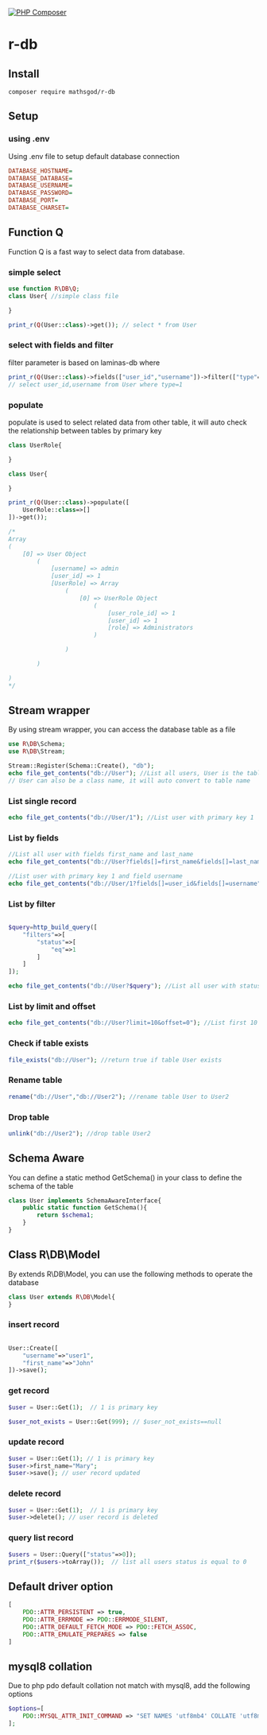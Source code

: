 [![PHP Composer](https://github.com/mathsgod/r-db/actions/workflows/php.yml/badge.svg)](https://github.com/mathsgod/r-db/actions/workflows/php.yml)

# r-db

## Install
```
composer require mathsgod/r-db
```

## Setup
### using .env
Using .env file to setup default database connection
```ini
DATABASE_HOSTNAME=
DATABASE_DATABASE=
DATABASE_USERNAME=
DATABASE_PASSWORD=
DATABASE_PORT=
DATABASE_CHARSET=
```

## Function Q
Function Q is a fast way to select data from database.
### simple select

```php
use function R\DB\Q;
class User{ //simple class file

}

print_r(Q(User::class)->get()); // select * from User

```

### select with fields and filter
filter parameter is based on laminas-db where 

```php
print_r(Q(User::class)->fields(["user_id","username"])->filter(["type"=>1])->get()); 
// select user_id,username from User where type=1

```

### populate
populate is used to select related data from other table, it will auto check the relationship between tables by primary key
```php 
class UserRole{

}

class User{

}

print_r(Q(User::class)->populate([
    UserRole::class=>[]
])->get());

/* 
Array
(
    [0] => User Object
        (
            [username] => admin
            [user_id] => 1
            [UserRole] => Array
                (
                    [0] => UserRole Object
                        (
                            [user_role_id] => 1
                            [user_id] => 1
                            [role] => Administrators
                        )

                )

        )

)
*/
```

## Stream wrapper

By using stream wrapper, you can access the database table as a file


```php
use R\DB\Schema;
use R\DB\Stream;

Stream::Register(Schema::Create(), "db");
echo file_get_contents("db://User"); //List all users, User is the table name
// User can also be a class name, it will auto convert to table name
```

### List single record
```php
echo file_get_contents("db://User/1"); //List user with primary key 1
``` 

### List by fields
```php
//List all user with fields first_name and last_name
echo file_get_contents("db://User?fields[]=first_name&fields[]=last_name"); 

//List user with primary key 1 and field username
echo file_get_contents("db://User/1?fields[]=user_id&fields[]=username"); 
```


### List by filter
```php

$query=http_build_query([
    "filters"=>[
        "status"=>[
            "eq"=>1
        ]
    ]
]);

echo file_get_contents("db://User?$query"); //List all user with status=1

```

### List by limit and offset
```php
echo file_get_contents("db://User?limit=10&offset=0"); //List first 10 users
```

### Check if table exists
```php
file_exists("db://User"); //return true if table User exists
```

### Rename table
```php
rename("db://User","db://User2"); //rename table User to User2
```

### Drop table
```php
unlink("db://User2"); //drop table User2
```

## Schema Aware
You can define a static method GetSchema() in your class to define the schema of the table
```php
class User implements SchemaAwareInterface{
    public static function GetSchema(){
        return $schema1;
    }
}


```
## Class R\DB\Model
By extends R\DB\Model, you can use the following methods to operate the database

```php
class User extends R\DB\Model{
} 
```


### insert record
```php

User::Create([
    "username"=>"user1",
    "first_name"=>"John"
])->save();
```

### get record
```php
$user = User::Get(1);  // 1 is primary key

$user_not_exists = User::Get(999); // $user_not_exists==null
```

### update record
```php
$user = User::Get(1); // 1 is primary key
$user->first_name="Mary";
$user->save(); // user record updated
```

### delete record
```php
$user = User::Get(1);  // 1 is primary key
$user->delete(); // user record is deleted
```

### query list record
```php
$users = User::Query(["status"=>0]);
print_r($users->toArray());  // list all users status is equal to 0
```

## Default driver option
```php
[
    PDO::ATTR_PERSISTENT => true,
    PDO::ATTR_ERRMODE => PDO::ERRMODE_SILENT,
    PDO::ATTR_DEFAULT_FETCH_MODE => PDO::FETCH_ASSOC,
    PDO::ATTR_EMULATE_PREPARES => false
]
```

## mysql8 collation
Due to php pdo default collation not match with mysql8, add the following options
```php
$options=[
    PDO::MYSQL_ATTR_INIT_COMMAND => "SET NAMES 'utf8mb4' COLLATE 'utf8mb4_0900_ai_ci'"
];
```